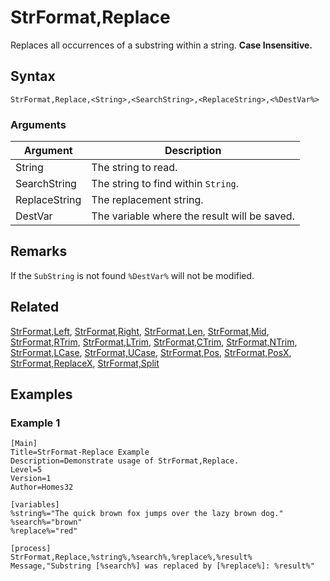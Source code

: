 # StrFormat,Replace

Replaces all occurrences of a substring within a string. **Case Insensitive.**

## Syntax

```pebakery
StrFormat,Replace,<String>,<SearchString>,<ReplaceString>,<%DestVar%>
```

### Arguments

| Argument | Description |
| --- | --- |
| String | The string to read. |
| SearchString | The string to find within `String`. |
| ReplaceString | The replacement string. |
| DestVar | The variable where the result will be saved. |

## Remarks

If the `SubString` is not found `%DestVar%` will not be modified.

## Related

[StrFormat,Left](./Left.md), [StrFormat,Right](./Right.md), [StrFormat,Len](./Len.md), [StrFormat,Mid](./Mid.md), [StrFormat,RTrim](./RTrim.md), [StrFormat,LTrim](./LTrim.md), [StrFormat,CTrim](./CTrim.md), [StrFormat,NTrim](./NTrim.md), [StrFormat,LCase](./LCase.md), [StrFormat,UCase](./UCase.md), [StrFormat,Pos](./Pos.md), [StrFormat,PosX](./PosX.md), [StrFormat,ReplaceX](./ReplaceX.md), [StrFormat,Split](./Split.md)

## Examples

### Example 1

```pebakery
[Main]
Title=StrFormat-Replace Example
Description=Demonstrate usage of StrFormat,Replace.
Level=5
Version=1
Author=Homes32

[variables]
%string%="The quick brown fox jumps over the lazy brown dog."
%search%="brown"
%replace%="red"

[process]
StrFormat,Replace,%string%,%search%,%replace%,%result%
Message,"Substring [%search%] was replaced by [%replace%]: %result%"
```